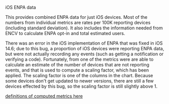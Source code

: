 iOS ENPA data

This provides combined ENPA data for just iOS devices. Most of the numbers from individual metrics are rates per 100K reporting devices (including standard deviation). It also includes the information needed from ENCV to calculate ENPA opt-in and total estimated users. 

There was an error in the iOS implementation of ENPA that was fixed in iOS 14.6; due to this bug, a proportion of iOS devices were reporting ENPA data, but were not actually recording any events (such as getting a notification or verifying a code). Fortunately, from one of the metrics were are able to calculate an estimate of the number of devices that are not reporting events, and that is used to compute a scaling factor, which has been applied. The scaling factor is one of the columns in the chart. Because some devices don't get updated to newer versions, there are still a few devices effected by this bug, so the scaling factor is still slightly above 1.  

[definitions of computed metrics here](https://docs.google.com/spreadsheets/d/1FalTR8Q9He-Axjx09yic-PGgy4analJVQiXi1HWHkuA/edit?usp=sharing)

